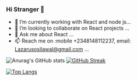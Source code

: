 ### Hi Stranger 👋


- 🔭 I’m currently working with React and node js...
- 👯 I’m looking to collaborate on React projects ...
- 💬 Ask me about React  ...
- 📫 Reach me on :mobile +2348148112237, email: Lazarusosilawal@gmail.com ...


![Anurag's GitHub stats](https://github-readme-stats.vercel.app/api?username=Lasbrey&show_icons=true&theme=dracula) [![GitHub Streak](http://github-readme-streak-stats.herokuapp.com?user=Lasbrey&theme=dark)](https://git.io/streak-stats)

[![Top Langs](https://github-readme-stats.vercel.app/api/top-langs/?username=Lasbrey&layout=compact)](https://github.com/anuraghazra/github-readme-stats)
